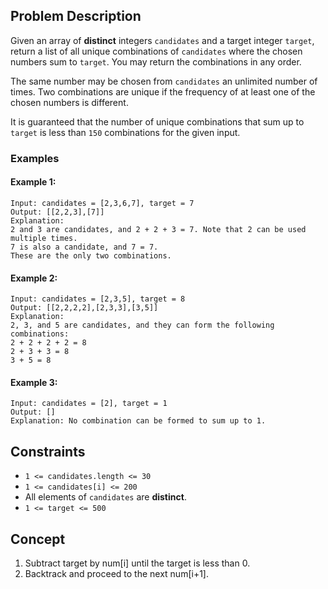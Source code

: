 ## Problem Description

Given an array of **distinct** integers `candidates` and a target integer `target`, return a list of all unique combinations of `candidates` where the chosen numbers sum to `target`. You may return the combinations in any order.

The same number may be chosen from `candidates` an unlimited number of times. Two combinations are unique if the frequency of at least one of the chosen numbers is different.

It is guaranteed that the number of unique combinations that sum up to `target` is less than `150` combinations for the given input.

### Examples

#### Example 1:
```plaintext
Input: candidates = [2,3,6,7], target = 7
Output: [[2,2,3],[7]]
Explanation:
2 and 3 are candidates, and 2 + 2 + 3 = 7. Note that 2 can be used multiple times.
7 is also a candidate, and 7 = 7.
These are the only two combinations.
```
#### Example 2:
```plaintext
Input: candidates = [2,3,5], target = 8
Output: [[2,2,2,2],[2,3,3],[3,5]]
Explanation:
2, 3, and 5 are candidates, and they can form the following combinations:
2 + 2 + 2 + 2 = 8
2 + 3 + 3 = 8
3 + 5 = 8
```
#### Example 3:
```plaintext
Input: candidates = [2], target = 1
Output: []
Explanation: No combination can be formed to sum up to 1.
```
## Constraints

- `1 <= candidates.length <= 30`
- `1 <= candidates[i] <= 200`
- All elements of `candidates` are **distinct**.
- `1 <= target <= 500`

## Concept
1. Subtract target by num[i] until the target is less than 0.
2. Backtrack and proceed to the next num[i+1].

